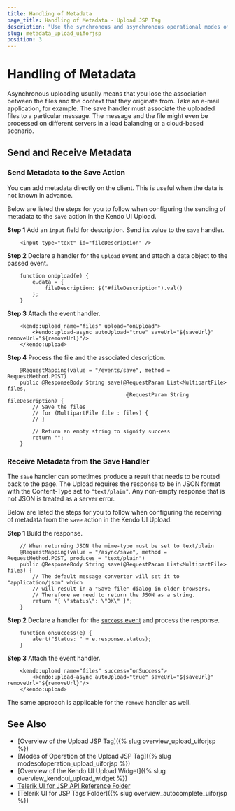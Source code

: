 ```yaml
---
title: Handling of Metadata
page_title: Handling of Metadata - Upload JSP Tag
description: "Use the synchronous and asynchronous operational modes of the Upload JSP tag in Kendo UI."
slug: metadata_upload_uiforjsp
position: 3
---
```


# Handling of Metadata

Asynchronous uploading usually means that you lose the association between the files and the context that they originate from. Take an e-mail application, for example. The save handler must associate the uploaded files to a particular message. The message and the file might even be processed on different servers in a load balancing or a cloud-based scenario.

## Send and Receive Metadata

### Send Metadata to the Save Action

You can add metadata directly on the client. This is useful when the data is not known in advance.

Below are listed the steps for you to follow when configuring the sending of metadata to the `save` action in the Kendo UI Upload.

**Step 1** Add an `input` field for description. Send its value to the `save` handler.



        <input type="text" id="fileDescription" />

**Step 2** Declare a handler for the `upload` event and attach a data object to the passed event.



        function onUpload(e) {
            e.data = {
                fileDescription: $("#fileDescription").val()
            };
        }

**Step 3** Attach the event handler.



        <kendo:upload name="files" upload="onUpload">
            <kendo:upload-async autoUpload="true" saveUrl="${saveUrl}" removeUrl="${removeUrl}"/>
        </kendo:upload>

**Step 4** Process the file and the associated description.



        @RequestMapping(value = "/events/save", method = RequestMethod.POST)
        public @ResponseBody String save(@RequestParam List<MultipartFile> files,
                                          @RequestParam String fileDescription) {
            // Save the files
            // for (MultipartFile file : files) {
            // }

            // Return an empty string to signify success
            return "";
        }

### Receive Metadata from the Save Handler

The `save` handler can sometimes produce a result that needs to be routed back to the page. The Upload requires the response to be in JSON format with the Content-Type set to `"text/plain"`. Any non-empty response that is not JSON is treated as a server error.

Below are listed the steps for you to follow when configuring the receiving of metadata from the `save` action in the Kendo UI Upload.

**Step 1** Build the response.



        // When returning JSON the mime-type must be set to text/plain
        @RequestMapping(value = "/async/save", method = RequestMethod.POST, produces = "text/plain")
        public @ResponseBody String save(@RequestParam List<MultipartFile> files) {
            // The default message converter will set it to "application/json" which
            // will result in a "Save file" dialog in older browsers.
            // Therefore we need to return the JSON as a string.
            return "{ \"status\": \"OK\" }";
        }

**Step 2** Declare a handler for the [`success` event](/api/javascript/ui/upload#success) and process the response.



        function onSuccess(e) {
            alert("Status: " + e.response.status);
        }

**Step 3** Attach the event handler.



        <kendo:upload name="files" success="onSuccess">
            <kendo:upload-async autoUpload="true" saveUrl="${saveUrl}" removeUrl="${removeUrl}"/>
        </kendo:upload>

The same approach is applicable for the `remove` handler as well.

## See Also

* [Overview of the Upload JSP Tag]({% slug overview_upload_uiforjsp %})
* [Modes of Operation of the Upload JSP Tag]({% slug modesofoperation_upload_uiforjsp %})
* [Overview of the Kendo UI Upload Widget]({% slug overview_kendoui_upload_widget %})
* [Telerik UI for JSP API Reference Folder](/api/jsp/autocomplete/animation)
* [Telerik UI for JSP Tags Folder]({% slug overview_autocomplete_uiforjsp %})
